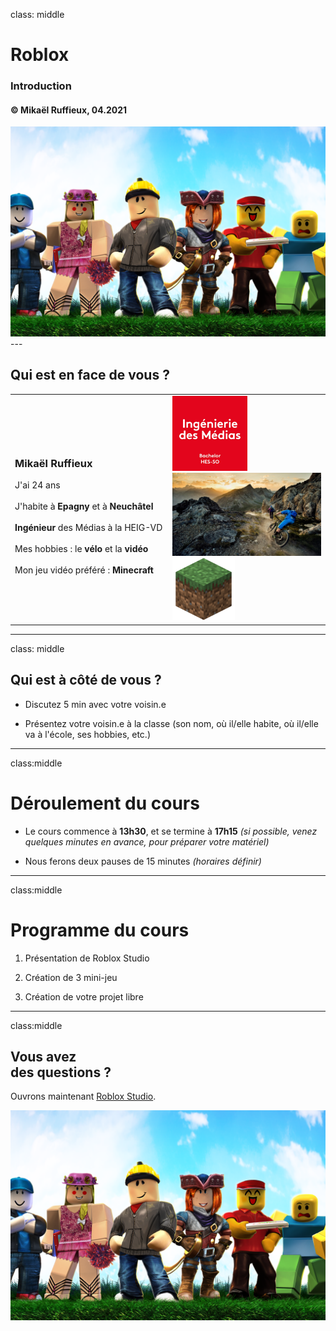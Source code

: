 class: middle

<h1><span class="secondary-color main-title">Roblox</span></h1>

### Introduction

#### &copy; Mikaël Ruffieux, 04.2021

<img class="first-slide-image" src="../sources_cours/img/first_slide.png">
---

## Qui est <span class="secondary-color">en face</span> de vous ?

<table class="unstyled-table">
  <tr>
    <td style="width: 50%;">
      <h3>Mikaël Ruffieux</h3>
      J'ai 24 ans<br/><br/>
      J'habite à <b>Epagny</b> et à <b>Neuchâtel</b><br/><br/>
      <b>Ingénieur</b> des Médias à la HEIG-VD<br/><br/>
      Mes hobbies : le <b>vélo</b> et la <b>vidéo</b><br/><br/>
      Mon jeu vidéo préféré : <b>Minecraft</b>
    </td>
    <td style="width: 50%;">
      <img style="max-height: 120px; width: auto;" src="../sources_cours/img/comem.jpg">
      <img style="max-height: 150px; width: auto;" src="../sources_cours/img/mtb.jpeg">
      <img style="max-height: 100px; width: auto;" src="../sources_cours/img/minecraft.png">
    </td>
  </tr>
</table>

---
class: middle

## Qui est <span class="secondary-color">à côté</span> de vous ?

- Discutez 5 min avec votre voisin.e

- Présentez votre voisin.e à la classe (son nom, où il/elle habite, où il/elle va à l'école, ses hobbies, etc.)


---
class:middle

# Déroulement du <span class="secondary-color">cours</span>

- Le cours commence à **13h30**, et se termine à **17h15** 
  *(si possible, venez quelques minutes en avance, pour préparer votre matériel)*

- Nous ferons deux pauses de 15 minutes *(horaires définir)*

---
class:middle

# Programme du <span class="secondary-color">cours</span>


1. Présentation de Roblox Studio

2. Création de 3 mini-jeu

3. Création de votre projet libre

---
class:middle

## Vous avez <br/>des <span class="secondary-color">questions</span> ? 

Ouvrons maintenant [Roblox Studio](https://futurekids-io.github.io/6.024-roblox/cours1/#1).

<img class="first-slide-image" src="../sources_cours/img/first_slide.png">

<!-- ################ Fin de la présentation ################### -->